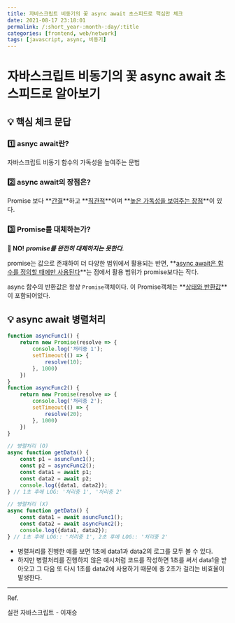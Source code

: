 ```yaml
---
title: 자바스크립트 비동기의 꽃 async await 초스피드로 핵심만 체크
date: 2021-08-17 23:18:01
permalink: /:short_year-:month-:day/:title
categories: [frontend, web/network]
tags: [javascript, async, 비동기]
---
```


# 자바스크립트 비동기의 꽃 async await 초스피드로 알아보기

## :bulb: 핵심 체크 문답

### :one: asnyc await란? 

 자바스크립트 비동기 함수의 가독성을 높여주는 문법



### :two: async await의 장점은?

Promise 보다 **<u>간결</u>**하고 **<u>직관적</u>**이며 **<u>높은 가독성을 보여주는 장점</u>**이 있다.



### :three: Promise를 대체하는가?

**:no_good: NO!**   ***promise를 완전히 대체하지는 못한다***.

promise는 값으로 존재하여 더 다양한 범위에서 활용되는 반면, **<u>async await은 함수를 정의할 때에만 사용된다</u>**는 점에서 활용 범위가 promise보다는 작다.

async 함수의 반환값은 항상 `Promise`객체이다. 이 Promise객체는 **<u>상태와 반환값</u>**이 포함되어있다.



## :bulb: async await 병렬처리

```javascript
function asyncFunc1() {
    return new Promise(resolve => {
        console.log('처리중 1');
        setTimeout(() => {
            resolve(10);
        }, 1000)
    })
}
function asyncFunc2() {
    return new Promise(resolve => {
        console.log('처리중 2');
        setTimeout(() => {
            resolve(20);
        }, 1000)
    })
}

// 병렬처리 (O)
async function getData() {
    const p1 = asuncFunc1();
    const p2 = asyncFunc2();
    const data1 = await p1;
    const data2 = await p2;
    console.log({data1, data2});
} // 1초 후에 LOG: '처리중 1', '처리중 2'

// 병렬처리 (X)
async function getData() {
    const data1 = await asuncFunc1();
    const data2 = await asyncFunc2();
    console.log({data1, data2});
} // 1초 후에 LOG:: '처리중 1', 2초 후에 LOG:: '처리중 2'
```

- 병렬처리를 진행한 예를 보면 1초에 data1과 data2의 로그를 모두 볼 수 있다.
- 하지만 병렬처리를 진행하지 않은 예시처럼 코드를 작성하면 1초를 써서 data1을 받아오고 그 다음 또 다시 1초를 data2에 사용하기 때문에 총 2초가 걸리는 비효율이 발생한다.

---

Ref.

실전 자바스크립트 - 이재승